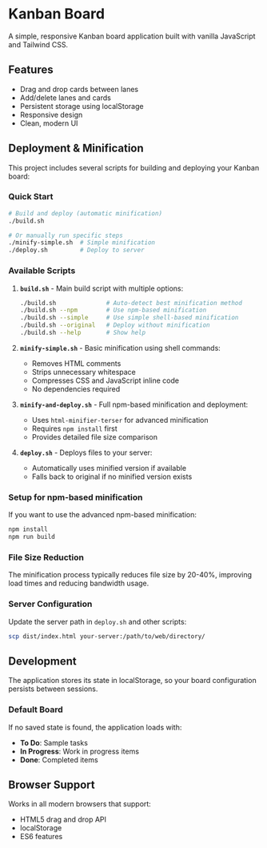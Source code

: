 # Kanban Board

A simple, responsive Kanban board application built with vanilla JavaScript and Tailwind CSS.

## Features

- Drag and drop cards between lanes
- Add/delete lanes and cards
- Persistent storage using localStorage
- Responsive design
- Clean, modern UI

## Deployment & Minification

This project includes several scripts for building and deploying your Kanban board:

### Quick Start

```bash
# Build and deploy (automatic minification)
./build.sh

# Or manually run specific steps
./minify-simple.sh  # Simple minification
./deploy.sh         # Deploy to server
```

### Available Scripts

1. **`build.sh`** - Main build script with multiple options:
   ```bash
   ./build.sh              # Auto-detect best minification method
   ./build.sh --npm        # Use npm-based minification
   ./build.sh --simple     # Use simple shell-based minification
   ./build.sh --original   # Deploy without minification
   ./build.sh --help       # Show help
   ```

2. **`minify-simple.sh`** - Basic minification using shell commands:
   - Removes HTML comments
   - Strips unnecessary whitespace
   - Compresses CSS and JavaScript inline code
   - No dependencies required

3. **`minify-and-deploy.sh`** - Full npm-based minification and deployment:
   - Uses `html-minifier-terser` for advanced minification
   - Requires `npm install` first
   - Provides detailed file size comparison

4. **`deploy.sh`** - Deploys files to your server:
   - Automatically uses minified version if available
   - Falls back to original if no minified version exists

### Setup for npm-based minification

If you want to use the advanced npm-based minification:

```bash
npm install
npm run build
```

### File Size Reduction

The minification process typically reduces file size by 20-40%, improving load times and reducing bandwidth usage.

### Server Configuration

Update the server path in `deploy.sh` and other scripts:
```bash
scp dist/index.html your-server:/path/to/web/directory/
```

## Development

The application stores its state in localStorage, so your board configuration persists between sessions.

### Default Board

If no saved state is found, the application loads with:
- **To Do**: Sample tasks
- **In Progress**: Work in progress items  
- **Done**: Completed items

## Browser Support

Works in all modern browsers that support:
- HTML5 drag and drop API
- localStorage
- ES6 features
